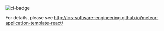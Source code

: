 ![ci-badge](https://github.com/over-da-rainbow/over-da-rainbow/workflows/OverDaRainbow/badge.svg)

For details, please see http://ics-software-engineering.github.io/meteor-application-template-react/
